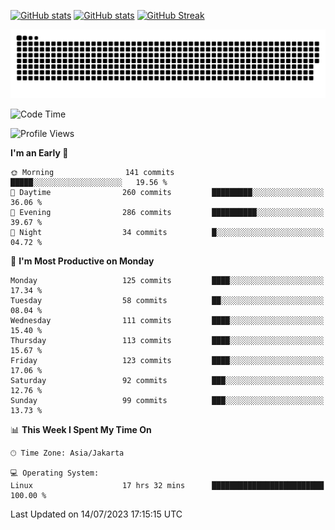 [![GitHub stats](https://github-readme-stats.vercel.app/api?username=aurelioklv&card_width=500&show_icons=true&rank_icon=github&theme=solarized-dark#gh-dark-mode-only)](https://github.com/anuraghazra/github-readme-stats#gh-dark-mode-only)
[![GitHub stats](https://github-readme-stats.vercel.app/api?username=aurelioklv&card_width=500&show_icons=true&rank_icon=github&theme=buefy#gh-light-mode-only)](https://github.com/anuraghazra/github-readme-stats#gh-light-mode-only)
[![GitHub Streak](https://streak-stats.demolab.com/?user=aurelioklv&card_width=336&theme=solarized-dark)](https://git.io/streak-stats)

<picture>
  <source media="(prefers-color-scheme: dark)" srcset="https://raw.githubusercontent.com/aurelioklv/aurelioklv/snake-output/github-contribution-grid-snake-dark.svg">
  <source media="(prefers-color-scheme: light)" srcset="https://raw.githubusercontent.com/aurelioklv/aurelioklv/snake-output/github-contribution-grid-snake.svg">
  <img alt="github contribution grid snake animation" src="https://raw.githubusercontent.com/aurelioklv/aurelioklv/snake-output/github-contribution-grid-snake.svg">
</picture>

<!--START_SECTION:waka-->
![Code Time](http://img.shields.io/badge/Code%20Time-116%20hrs%2016%20mins-blue)

![Profile Views](http://img.shields.io/badge/Profile%20Views-65-blue)

**I'm an Early 🐤** 

```text
🌞 Morning                141 commits         █████░░░░░░░░░░░░░░░░░░░░   19.56 % 
🌆 Daytime                260 commits         █████████░░░░░░░░░░░░░░░░   36.06 % 
🌃 Evening                286 commits         ██████████░░░░░░░░░░░░░░░   39.67 % 
🌙 Night                  34 commits          █░░░░░░░░░░░░░░░░░░░░░░░░   04.72 % 
```
📅 **I'm Most Productive on Monday** 

```text
Monday                   125 commits         ████░░░░░░░░░░░░░░░░░░░░░   17.34 % 
Tuesday                  58 commits          ██░░░░░░░░░░░░░░░░░░░░░░░   08.04 % 
Wednesday                111 commits         ████░░░░░░░░░░░░░░░░░░░░░   15.40 % 
Thursday                 113 commits         ████░░░░░░░░░░░░░░░░░░░░░   15.67 % 
Friday                   123 commits         ████░░░░░░░░░░░░░░░░░░░░░   17.06 % 
Saturday                 92 commits          ███░░░░░░░░░░░░░░░░░░░░░░   12.76 % 
Sunday                   99 commits          ███░░░░░░░░░░░░░░░░░░░░░░   13.73 % 
```


📊 **This Week I Spent My Time On** 

```text
🕑︎ Time Zone: Asia/Jakarta

💻 Operating System: 
Linux                    17 hrs 32 mins      █████████████████████████   100.00 % 
```


 Last Updated on 14/07/2023 17:15:15 UTC
<!--END_SECTION:waka-->
